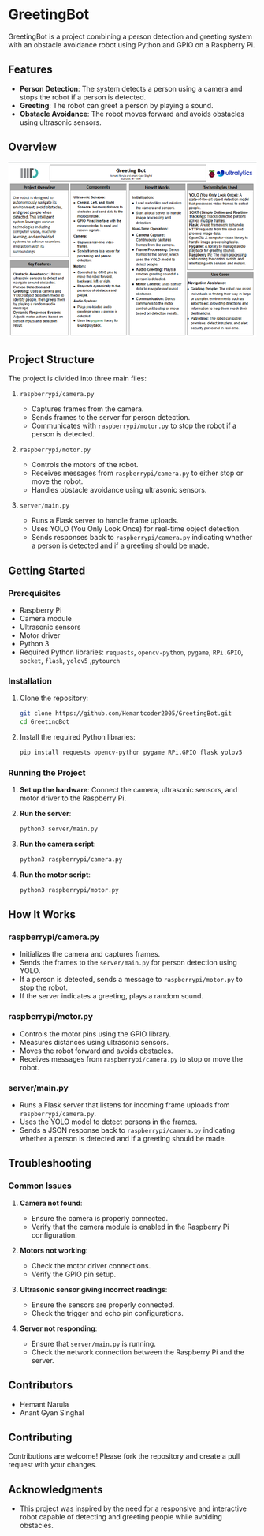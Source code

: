 # GreetingBot

GreetingBot is a project combining a person detection and greeting system with an obstacle avoidance robot using Python and GPIO on a Raspberry Pi.

## Features

- **Person Detection**: The system detects a person using a camera and stops the robot if a person is detected.
- **Greeting**: The robot can greet a person by playing a sound.
- **Obstacle Avoidance**: The robot moves forward and avoids obstacles using ultrasonic sensors.

## Overview
<img src = "srcs/poster.png"></img>

## Project Structure

The project is divided into three main files:

1. `raspberrypi/camera.py`
    - Captures frames from the camera.
    - Sends frames to the server for person detection.
    - Communicates with `raspberrypi/motor.py` to stop the robot if a person is detected.

2. `raspberrypi/motor.py`
    - Controls the motors of the robot.
    - Receives messages from `raspberrypi/camera.py` to either stop or move the robot.
    - Handles obstacle avoidance using ultrasonic sensors.

3. `server/main.py`
    - Runs a Flask server to handle frame uploads.
    - Uses YOLO (You Only Look Once) for real-time object detection.
    - Sends responses back to `raspberrypi/camera.py` indicating whether a person is detected and if a greeting should be made.

## Getting Started

### Prerequisites

- Raspberry Pi
- Camera module
- Ultrasonic sensors
- Motor driver
- Python 3
- Required Python libraries: `requests`, `opencv-python`, `pygame`, `RPi.GPIO`, `socket`, `flask`, `yolov5` ,`pytourch`

### Installation

1. Clone the repository:
    ```bash
    git clone https://github.com/Hemantcoder2005/GreetingBot.git
    cd GreetingBot
    ```

2. Install the required Python libraries:
    ```bash
    pip install requests opencv-python pygame RPi.GPIO flask yolov5
    ```

### Running the Project

1. **Set up the hardware**: Connect the camera, ultrasonic sensors, and motor driver to the Raspberry Pi.

2. **Run the server**:
    ```bash
    python3 server/main.py
    ```

3. **Run the camera script**:
    ```bash
    python3 raspberrypi/camera.py
    ```

4. **Run the motor script**:
    ```bash
    python3 raspberrypi/motor.py
    ```

## How It Works

### raspberrypi/camera.py

- Initializes the camera and captures frames.
- Sends the frames to the `server/main.py` for person detection using YOLO.
- If a person is detected, sends a message to `raspberrypi/motor.py` to stop the robot.
- If the server indicates a greeting, plays a random sound.

### raspberrypi/motor.py

- Controls the motor pins using the GPIO library.
- Measures distances using ultrasonic sensors.
- Moves the robot forward and avoids obstacles.
- Receives messages from `raspberrypi/camera.py` to stop or move the robot.

### server/main.py

- Runs a Flask server that listens for incoming frame uploads from `raspberrypi/camera.py`.
- Uses the YOLO model to detect persons in the frames.
- Sends a JSON response back to `raspberrypi/camera.py` indicating whether a person is detected and if a greeting should be made.

## Troubleshooting

### Common Issues

1. **Camera not found**:
    - Ensure the camera is properly connected.
    - Verify that the camera module is enabled in the Raspberry Pi configuration.

2. **Motors not working**:
    - Check the motor driver connections.
    - Verify the GPIO pin setup.

3. **Ultrasonic sensor giving incorrect readings**:
    - Ensure the sensors are properly connected.
    - Check the trigger and echo pin configurations.

4. **Server not responding**:
    - Ensure that `server/main.py` is running.
    - Check the network connection between the Raspberry Pi and the server.
## Contributors
- Hemant Narula
- Anant Gyan Singhal

## Contributing

Contributions are welcome! Please fork the repository and create a pull request with your changes.


## Acknowledgments

- This project was inspired by the need for a responsive and interactive robot capable of detecting and greeting people while avoiding obstacles.
